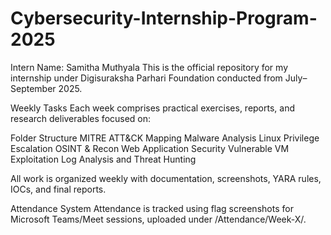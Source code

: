 # Cybersecurity-Internship-Program-2025
Intern Name: Samitha Muthyala 
This is the official repository for my internship under Digisuraksha Parhari Foundation conducted from July–September 2025.

Weekly Tasks
Each week comprises practical exercises, reports, and research deliverables focused on:

Folder Structure
MITRE ATT&CK Mapping
Malware Analysis
Linux Privilege Escalation
OSINT & Recon
Web Application Security
Vulnerable VM Exploitation
Log Analysis and Threat Hunting


All work is organized weekly with documentation, screenshots,
YARA rules, IOCs, and final reports.

Attendance System
Attendance is tracked using flag screenshots for
Microsoft Teams/Meet sessions, uploaded under /Attendance/Week-X/.
